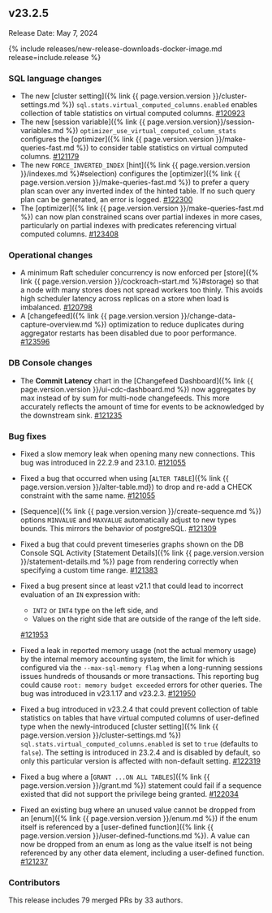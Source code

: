 ## v23.2.5

Release Date: May 7, 2024

{% include releases/new-release-downloads-docker-image.md release=include.release %}

<h3 id="v23-2-5-sql-language-changes">SQL language changes</h3>

- The new [cluster setting]({% link {{ page.version.version }}/cluster-settings.md %}) `sql.stats.virtual_computed_columns.enabled` enables collection of table statistics on virtual computed columns. [#120923][#120923]
- The new [session variable]({% link {{ page.version.version}}/session-variables.md %}) `optimizer_use_virtual_computed_column_stats` configures the [optimizer]({% link {{ page.version.version }}/make-queries-fast.md %}) to consider table statistics on virtual computed columns. [#121179][#121179]
- The new `FORCE_INVERTED_INDEX` [hint]({% link {{ page.version.version }}/indexes.md %}#selection) configures the [optimizer]({% link {{ page.version.version }}/make-queries-fast.md %})  to prefer a query plan scan over any inverted index of the hinted table. If no such query plan can be generated, an error is logged. [#122300][#122300]
- The [optimizer]({% link {{ page.version.version }}/make-queries-fast.md %}) can now plan constrained scans over partial indexes in more cases, particularly on partial indexes with predicates referencing virtual computed columns. [#123408][#123408]

<h3 id="v23-2-5-operational-changes">Operational changes</h3>

- A minimum Raft scheduler concurrency is now enforced per [store]({% link {{ page.version.version }}/cockroach-start.md %}#storage) so that a node with many stores does not spread workers too thinly. This avoids high scheduler latency across replicas on a store when load is imbalanced. [#120798][#120798]
- A [changefeed]({% link {{ page.version.version }}/change-data-capture-overview.md %}) optimization to reduce duplicates during aggregator restarts has been disabled due to poor performance. [#123596][#123596]

<h3 id="v23-2-5-db-console-changes">DB Console changes</h3>

- The **Commit Latency** chart in the [Changefeed Dashboard]({% link {{ page.version.version }}/ui-cdc-dashboard.md %}) now aggregates by max instead of by sum for multi-node changefeeds. This more accurately reflects the amount of time for events to be acknowledged by the downstream sink. [#121235][#121235]

<h3 id="v23-2-5-bug-fixes">Bug fixes</h3>

- Fixed a slow memory leak when opening many new connections. This bug was introduced in 22.2.9 and 23.1.0. [#121055][#121055]
- Fixed a bug that occurred when using [`ALTER TABLE`]({% link {{ page.version.version }}/alter-table.md}) to drop and re-add a CHECK constraint with the same name. [#121055][#121055]
- [Sequence]({% link {{ page.version.version }}/create-sequence.md %}) options `MINVALUE` and `MAXVALUE` automatically adjust to new types bounds. This mirrors the behavior of postgreSQL. [#121309][#121309]
- Fixed a bug that could prevent timeseries graphs shown on the DB Console SQL Activity [Statement Details]({% link {{ page.version.version }}/statement-details.md %}) page from rendering correctly when specifying a custom time range. [#121383][#121383]
- Fixed a bug present since at least v21.1 that could lead to incorrect evaluation of an `IN` expression with:
    - `INT2` or `INT4` type on the left side, and
    - Values on the right side that are outside of the range of the left side.

    [#121953][#121953]
- Fixed a leak in reported memory usage (not the actual memory usage) by the internal memory accounting system, the limit for which is configured via the `--max-sql-memory flag` when a long-running sessions issues hundreds of thousands or more transactions. This reporting bug could cause `root: memory budget exceeded` errors for other queries. The bug was introduced in v23.1.17 and v23.2.3. [#121950][#121950]
- Fixed a bug introduced in v23.2.4 that could prevent collection of table statistics on tables that have virtual computed columns of user-defined type when the newly-introduced [cluster setting]({% link {{ page.version.version }}/cluster-settings.md %}) `sql.stats.virtual_computed_columns.enabled` is set to `true` (defaults to `false`). The setting is introduced in 23.2.4  and is disabled by default, so only this particular version is affected with non-default setting. [#122319][#122319]
- Fixed a bug where a [`GRANT ...ON ALL TABLES`]({% link {{ page.version.version }}/grant.md %}) statement could fail if a sequence existed that did not support the privilege being granted. [#122034][#122034]
- Fixed an existing bug where an unused value cannot be dropped from an [enum]({% link {{ page.version.version }}/enum.md %}) if the enum itself is referenced by a [user-defined function]({% link {{ page.version.version }}/user-defined-functions.md %}). A value can now be dropped from an enum as long as the value itself is not being referenced by any other data element, including a user-defined function. [#121237][#121237]

<div class="release-note-contributors" markdown="1">

<h3 id="v23-2-5-contributors">Contributors</h3>

This release includes 79 merged PRs by 33 authors.

</div>

[#120798]: https://github.com/cockroachdb/cockroach/pull/120798
[#120923]: https://github.com/cockroachdb/cockroach/pull/120923
[#121055]: https://github.com/cockroachdb/cockroach/pull/121055
[#121179]: https://github.com/cockroachdb/cockroach/pull/121179
[#121235]: https://github.com/cockroachdb/cockroach/pull/121235
[#121237]: https://github.com/cockroachdb/cockroach/pull/121237
[#121309]: https://github.com/cockroachdb/cockroach/pull/121309
[#121383]: https://github.com/cockroachdb/cockroach/pull/121383
[#121950]: https://github.com/cockroachdb/cockroach/pull/121950
[#121953]: https://github.com/cockroachdb/cockroach/pull/121953
[#122034]: https://github.com/cockroachdb/cockroach/pull/122034
[#122162]: https://github.com/cockroachdb/cockroach/pull/122162
[#122229]: https://github.com/cockroachdb/cockroach/pull/122229
[#122300]: https://github.com/cockroachdb/cockroach/pull/122300
[#122319]: https://github.com/cockroachdb/cockroach/pull/122319
[#123408]: https://github.com/cockroachdb/cockroach/pull/123408
[#123596]: https://github.com/cockroachdb/cockroach/pull/123596
[622cd1c76]: https://github.com/cockroachdb/cockroach/commit/622cd1c76
[894f152fa]: https://github.com/cockroachdb/cockroach/commit/894f152fa
